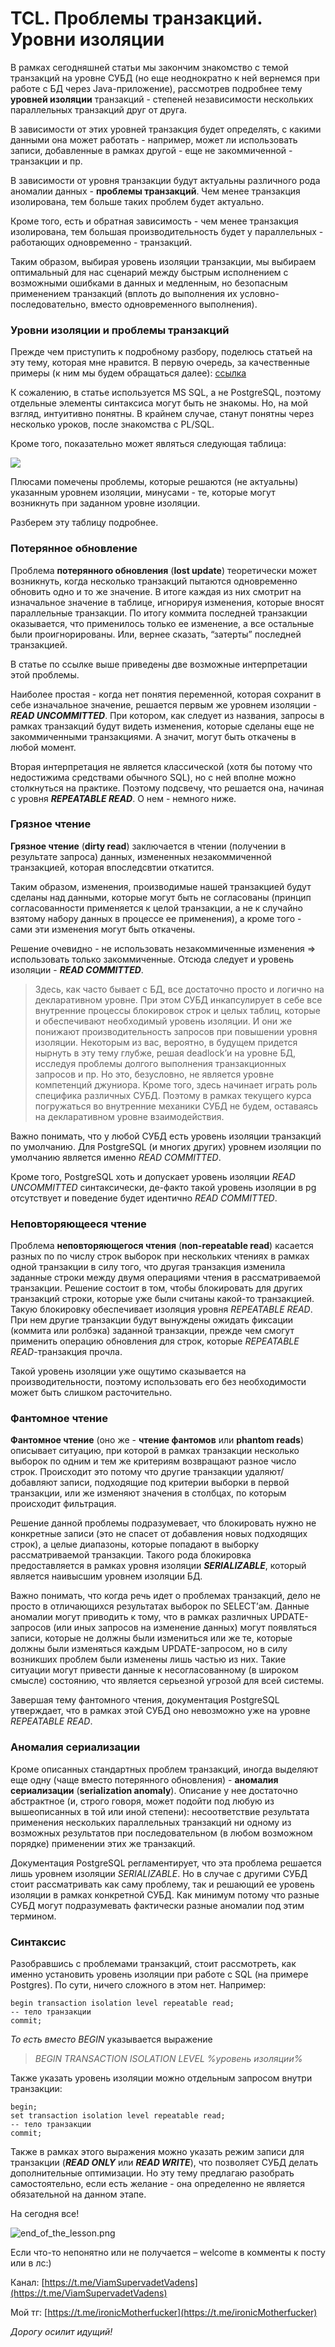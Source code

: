 TCL. Проблемы транзакций. Уровни изоляции
=========================================


В рамках сегодняшней статьи мы закончим знакомство с темой транзакций на уровне СУБД (но еще неоднократно к ней вернемся при работе с БД через Java-приложение), рассмотрев подробнее тему **уровней изоляции** транзакций - степеней независимости нескольких параллельных транзакций друг от друга.

В зависимости от этих уровней транзакция будет определять, с какими данными она может работать - например, может ли использовать записи, добавленные в рамках другой - еще не закоммиченной - транзакции и пр.

В зависимости от уровня транзакции будут актуальны различного рода аномалии данных - **проблемы транзакций**. Чем менее транзакция изолирована, тем больше таких проблем будет актуально.

Кроме того, есть и обратная зависимость - чем менее транзакция изолирована, тем большая производительность будет у параллельных - работающих одновременно - транзакций.

Таким образом, выбирая уровень изоляции транзакции, мы выбираем оптимальный для нас сценарий между быстрым исполнением с возможными ошибками в данных и медленным, но безопасным применением транзакций (вплоть до выполнения их условно-последовательно, вместо одновременного выполнения).


### Уровни изоляции и проблемы транзакций

Прежде чем приступить к подробному разбору, поделюсь статьей на эту тему, которая мне нравится. В первую очередь, за качественные примеры (к ним мы будем обращаться далее): [ссылка](https://habr.com/ru/companies/infopulse/articles/261097/)

К сожалению, в статье используется MS SQL, а не PostgreSQL, поэтому отдельные элементы синтаксиса могут быть не знакомы. Но, на мой взгляд, интуитивно понятны. В крайнем случае, станут понятны через несколько уроков, после знакомства с PL/SQL.

Кроме того, показательно может являться следующая таблица:

![](https://lh6.googleusercontent.com/pS0CP8NtkNaXiYqMYhlm5__29FB7nvd95-Re3RCBgbtYcoXbiCe086YQ9_WcRo1ZeVMkx_e4l5XHJck486VANMsLQVX8l1FSUI01oR1mHZrI10rhvvGkiIUDeRIpnEi1V7WvncqKLEQrBvYCXyYUbyg)

Плюсами помечены проблемы, которые решаются (не актуальны) указанным уровнем изоляции, минусами - те, которые могут возникнуть при заданном уровне изоляции.

Разберем эту таблицу подробнее.


### Потерянное обновление

Проблема **потерянного обновления** (**lost update**) теоретически может возникнуть, когда несколько транзакций пытаются одновременно обновить одно и то же значение. В итоге каждая из них смотрит на изначальное значение в таблице, игнорируя изменения, которые вносят параллельные транзакции. По итогу коммита последней транзакции оказывается, что применилось только ее изменение, а все остальные были проигнорированы. Или, вернее сказать, “затерты” последней транзакцией.

В статье по ссылке выше приведены две возможные интерпретации этой проблемы.

Наиболее простая - когда нет понятия переменной, которая сохранит в себе изначальное значение, решается первым же уровнем изоляции - **_READ UNCOMMITTED_**. При котором, как следует из названия, запросы в рамках транзакций будут видеть изменения, которые сделаны еще не закоммиченными транзакциями. А значит, могут быть откачены в любой момент.

Вторая интерпретация не является классической (хотя бы потому что недостижима средствами обычного SQL), но с ней вполне можно столкнуться на практике. Поэтому подсвечу, что решается она, начиная с уровня **_REPEATABLE READ_**. О нем - немного ниже.


### Грязное чтение

**Грязное чтение** (**dirty read**) заключается в чтении (получении в результате запроса) данных, измененных незакоммиченной транзакцией, которая впоследсвтии откатится.

Таким образом, изменения, производимые нашей транзакцией будут сделаны над данными, которые могут быть не согласованы (принцип согласованности применяется к целой транзакции, а не к случайно взятому набору данных в процессе ее применения), а кроме того - сами эти изменения могут быть откачены.

Решение очевидно - не использовать незакоммиченные изменения => использовать только закоммиченные. Отсюда следует и уровень изоляции - **_READ COMMITTED_**.

> Здесь, как часто бывает с БД, все достаточно просто и логично на декларативном уровне. При этом СУБД инкапсулирует в себе все внутренние процессы блокировок строк и целых таблиц, которые и обеспечивают необходимый уровень изоляции. И они же понижают производительность запросов при повышении уровня изоляции. Некоторым из вас, вероятно, в будущем придется нырнуть в эту тему глубже, решая deadlock’и на уровне БД, исследуя проблемы долгого выполнения транзакционных запросов и пр. Но это, безусловно, не является уровне компетенций джуниора. Кроме того, здесь начинает играть роль специфика различных СУБД. Поэтому в рамках текущего курса погружаться во внутренние механики СУБД не будем, оставаясь на декларативном уровне взаимодействия.

Важно понимать, что у любой СУБД есть уровень изоляции транзакций по умолчанию. Для PostgreSQL (и многих других) уровнем изоляции по умолчанию является именно _READ COMMITTED_.

Кроме того, PostgreSQL хоть и допускает уровень изоляции _READ UNCOMMITTED_ синтаксически, де-факто такой уровень изоляции в pg отсутствует и поведение будет идентично _READ COMMITTED_.


### Неповторяющееся чтение

Проблема **неповторяющегося чтения** (**non-repeatable read**) касается разных по по числу строк выборок при нескольких чтениях в рамках одной транзакции в силу того, что другая транзакция изменила заданные строки между двумя операциями чтения в рассматриваемой транзакции. Решение состоит в том, чтобы блокировать для других транзакций строки, которые уже были считаны какой-то транзакцией. Такую блокировку обеспечивает изоляция уровня _REPEATABLE READ_. При нем другие транзакции будут вынуждены ожидать фиксации (коммита или ролбэка) заданной транзакции, прежде чем смогут применить операцию обновления для строк, которые _REPEATABLE READ_\-транзакция прочла.

Такой уровень изоляции уже ощутимо сказывается на производительности, поэтому использовать его без необходимости может быть слишком расточительно.


### Фантомное чтение

**Фантомное чтение** (оно же - **чтение фантомов** или **phantom reads**) описывает ситуацию, при которой в рамках транзакции несколько выборок по одним и тем же критериям возвращают разное число строк. Происходит это потому что другие транзакции удаляют/добавляют записи, подходящие под критерии выборки в первой транзакции, или же изменяют значения в столбцах, по которым происходит фильтрация.

Решение данной проблемы подразумевает, что блокировать нужно не конкретные записи (это не спасет от добавления новых подходящих строк), а целые диапазоны, которые попадают в выборку рассматриваемой транзакции. Такого рода блокировка предоставляется в рамках уровня изоляции **_SERIALIZABLE_**, который является наивысшим уровнем изоляции БД.

Важно понимать, что когда речь идет о проблемах транзакций, дело не просто в отличающихся результатах выборок по SELECT’ам. Данные аномалии могут приводить к тому, что в рамках различных UPDATE-запросов (или иных запросов на изменение данных) могут появляться записи, которые не должны были измениться или же те, которые должны были изменяться каждым UPDATE-запросом, но в силу возникших проблем были изменены лишь частью из них. Такие ситуации могут привести данные к несогласованному (в широком смысле) состоянию, что является серьезной угрозой для всей системы.

Завершая тему фантомного чтения, документация PostgreSQL утверждает, что в рамках этой СУБД оно невозможно уже на уровне _REPEATABLE READ_.


### Аномалия сериализации

Кроме описанных стандартных проблем транзакций, иногда выделяют еще одну (чаще вместо потерянного обновления) - **аномалия сериализации** (**serialization anomaly**). Описание у нее достаточно абстрактное (и, строго говоря, может подойти под любую из вышеописанных в той или иной степени): несоответствие результата применения нескольких параллельных транзакций ни одному из возможных результатов при последовательном (в любом возможном порядке) применении этих же транзакций.

Документация PostgreSQL регламентирует, что эта проблема решается лишь уровнем изоляции _SERIALIZABLE_. Но в случае с другими СУБД стоит рассматривать как саму проблему, так и решающий ее уровень изоляции в рамках конкретной СУБД. Как минимум потому что разные СУБД могут подразумевать фактически разные аномалии под этим термином.


### Синтаксис

Разобравшись с проблемами транзакций, стоит рассмотреть, как именно установить уровень изоляции при работе с SQL (на примере Postgres). По сути, ничего сложного в этом нет. Например:

```
begin transaction isolation level repeatable read;
-- тело транзакции
commit;
```

_То есть вместо BEGIN_ указывается выражение

> _BEGIN TRANSACTION ISOLATION LEVEL %уровень изоляции%_

Также указать уровень изоляции можно отдельным запросом внутри транзакции:

```
begin;
set transaction isolation level repeatable read;
-- тело транзакции
commit;
```

Также в рамках этого выражения можно указать режим записи для транзакции (**_READ ONLY_** или **_READ WRITE_**), что позволяет СУБД делать дополнительные оптимизации. Но эту тему предлагаю разобрать самостоятельно, если есть желание - она определенно не является обязательной на данном этапе.


На сегодня все!

![end_of_the_lesson.png](..%2F..%2F..%2Ffile%2Fend_of_the_lesson.png)

Если что-то непонятно или не получается – welcome в комменты к посту или в лс:)

Канал: [https://t.me/ViamSupervadetVadens](https://t.me/ViamSupervadetVadens)

Мой тг: [https://t.me/ironicMotherfucker](https://t.me/ironicMotherfucker)

_Дорогу осилит идущий!_